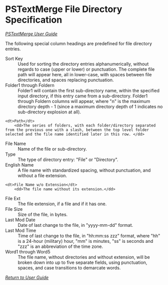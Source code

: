 PSTextMerge File Directory Specification
========================================

*[PSTextMerge User Guide][userguide]*

The following special column headings are predefined for file directory entries.

<dl>
<dt>Sort Key</dt>
	<dd>Used for sorting the directory entries alphanumerically, without regards to case (upper or lower) or punctuation. The complete file path will appear here, all in lower-case, with spaces between file directories, and spaces replacing punctuation. </dd>
		
<dt>Folder1 through Foldern</dt>
	<dd>Folder1 will contain the first sub-directory name, within the specified input directory, if this entry came from a sub-directory. Folder1 through Foldern columns will appear, where "n" is the maximum directory depth - 1 (since a maximum directory depth of 1 indicates no sub-directory explosion at all). </dd>

	<dt>Path</dt>
		<dd>The series of folders, with each folder/directory separated from the previous one with a slash, between the top level folder selected and the file name identified later in this row. </dd>
		
<dt>File Name</dt>
	<dd>Name of the file or sub-directory. </dd>
	
<dt>Type</dt>
	<dd>The type of directory entry: "File" or "Directory".</dd>
	
<dt>English Name</dt>
	<dd>A file name with standardized spacing, without punctuation, and without a file extension.</dd>
	
	<dt>File Name w/o Extension</dt>
		<dd>The file name without its extension.</dd>
	
<dt>File Ext</dt>
	<dd>The file extension, if a file and if it has one.</dd>
	
<dt>File Size</dt>
	<dd>Size of the file, in bytes.</dd>
	
<dt>Last Mod Date</dt>
	<dd>Date of last change to the file, in "yyyy-mm-dd" format.</dd>
	
<dt>Last Mod Time </dt>
	<dd>Time of last change to the file, in "hh:mm:ss zzz" format, where "hh" is a 24-hour (military) hour, "mm" is minutes, "ss" is seconds and "zzz" is an abbreviation of the time zone. </dd>
	
<dt>Word1 through Word5 </dt>
	<dd>The file name, without directories and without extension, will be broken down into up to five separate fields, using punctuation, spaces, and case transitions to demarcate words. </dd>
	
</dl>

*[Return to User Guide][userguide]*

[userguide]: index.md#input